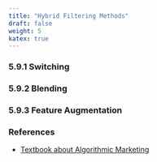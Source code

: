 ```yaml
---
title: "Hybrid Filtering Methods"
draft: false
weight: 5
katex: true
---
```


### 5.9.1 Switching

### 5.9.2 Blending

### 5.9.3 Feature Augmentation

### References
- [Textbook about Algorithmic Marketing](https://algorithmicweb.files.wordpress.com/2018/07/algorithmic-marketing-ai-for-marketing-operations-r1-7g.pdf)